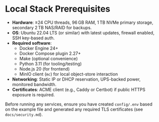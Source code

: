 # Local Stack Prerequisites

- **Hardware**: ≥24 CPU threads, 96 GB RAM, 1 TB NVMe primary storage, secondary 2 TB NAS/RAID for backups.
- **OS**: Ubuntu 22.04 LTS (or similar) with latest updates, firewall enabled, SSH key-based auth.
- **Required software**:
  - Docker Engine 24+
  - Docker Compose plugin 2.27+
  - Make (optional convenience)
  - Python 3.11 (for tooling/testing)
  - Node.js 20 (for frontend)
  - MinIO client (`mc`) for local object-store interaction
- **Networking**: Static IP or DHCP reservation, UPS-backed power, monitored bandwidth.
- **Certificates**: ACME client (e.g., Caddy or Certbot) if public HTTPS exposure is required.

Before running any services, ensure you have created `config/.env` based on the example file and generated any required TLS certificates (see `docs/security.md`).
